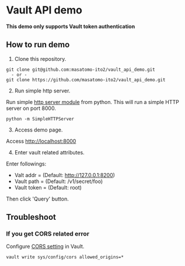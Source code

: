 # Vault API demo

**This demo only supports Vault token authentication**


## How to run demo

1. Clone this repository.

```shell
git clone git@github.com:masatomo-ito2/vault_api_demo.git
  - or - 
git clone https://github.com/masatomo-ito2/vault_api_demo.git
```

2. Run simple http server.

Run simple [http server module](https://docs.python.org/2/library/simplehttpserver.html) from python. This will run a simple HTTP server on port 8000.
```shell
python -m SimpleHTTPServer
```

3. Access demo page.

Access [http://localhost:8000](http://localhost:8000)

4. Enter vault related attributes.

Enter followings:
- Valt addr = <vault server address> (Default: http://127.0.0.1:8200)
- Vault path = <path to secret API> (Default: /v1/secret/foo)
- Vault token = <vault token> (Default: root)

Then click 'Query' button.

## Troubleshoot

### If you get CORS related error

Configure [CORS setting](https://www.vaultproject.io/api-docs/system/config-cors) in Vault.

```shell
vault write sys/config/cors allowed_origins=*
```
